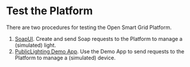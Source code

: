 <!--
SPDX-FileCopyrightText: Contributors to the GXF project

SPDX-License-Identifier: Apache-2.0
-->

# Test the Platform

There are two procedures for testing the Open Smart Grid Platform.

1. [SoapUI](testosgp.md). Create and send Soap requests to the Platform to manage a \(simulated\) light.
2. [PublicLighting Demo App](testosgpdemoapp.md). Use the Demo App to send requests to the Platform to manage a \(simulated\) device.

